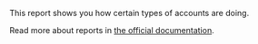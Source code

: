 This report shows you how certain types of accounts are doing.

Read more about reports in [the official documentation](https://firefly-iii.readthedocs.io/en/latest/advanced/reports.html).